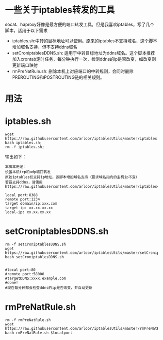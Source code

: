 # 一些关于iptables转发的工具

socat、haproxy好像是最方便的端口转发工具，但是我喜欢iptables，写了几个脚本，适用于以下需求

- iptables.sh:中转的目标地址可以使用。原来的iptables不支持域名，这个脚本增加域名支持，但不支持ddns域名
- setCroniptablesDDNS.sh: 适用于中转目标地址为ddns域名。这个脚本推荐加入crontab定时任务，每分钟执行一次，检测ddns的ip是否改变，如改变则更新端口映射
- rmPreNatRule.sh: 删除本机上对应端口的中转规则，会同时删除PREROUTING和POSTROUTING链的相关规则。

# 用法

# iptables.sh

```shell
wget  https://raw.githubusercontent.com/arloor/iptablesUtils/master/iptables.sh;
bash iptables.sh;
rm -f iptables.sh;
```

输出如下：
```shell
本脚本用途：
设置本机tcp和udp端口转发
原始iptables仅支持ip地址，该脚本增加域名支持（要求域名指向的主机ip不变）
若要支持ddns，请使用 https://raw.githubusercontent.com/arloor/iptablesUtils/master/iptables4ddns.sh;

local port:8388
remote port:1234
target domain/ip:xxx.com
target-ip: xx.xx.xx.xx
local-ip: xx.xx.xx.xx
```

# setCroniptablesDDNS.sh

```shell
rm -f setCroniptablesDDNS.sh
wget https://raw.githubusercontent.com/arloor/iptablesUtils/master/setCroniptablesDDNS.sh;
bash setCroniptablesDDNS.sh


#local port:80
#remote port:58000
#targetDDNS:xxxx.example.com
#done!
#现在每分钟都会检查ddns的ip是否改变，并自动更新
```

# rmPreNatRule.sh

```shell
rm -f rmPreNatRule.sh
wget https://raw.githubusercontent.com/arloor/iptablesUtils/master/rmPreNatRule.sh;
bash rmPreNatRule.sh $localport
```